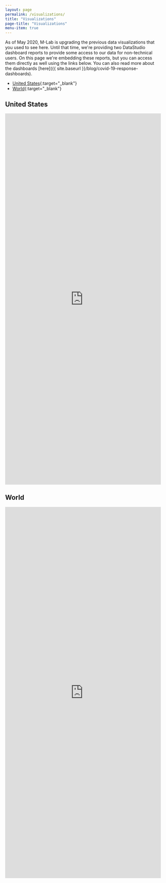 ```yaml
---
layout: page
permalink: /visualizations/
title: "Visualizations"
page-title: "Visualizations"
menu-item: true
---
```


As of May 2020, M-Lab is upgrading the previous data visualizations that you used to see here. Until that time, we're providing two DataStudio dashboard reports to provide some access to our data for non-technical users. On this page we're embedding these reports, but you can access them directly as well using the links below. You can also read more about the dashboards [here]({{ site.baseurl }}/blog/covid-19-response-dashboards).

* [United States](https://datastudio.google.com/s/rzD5rHYkLT4){:target="_blank"}
* [World](https://datastudio.google.com/s/tA4mKm65BqY){:target="_blank"}

## United States

<iframe width="100%" height="1200" src="https://datastudio.google.com/embed/reporting/1djtGEuqV4Qwrj26GQTN_xzp3rsMYYcmv/page/YW8NB" frameborder="0" style="border:0" allowfullscreen></iframe>

## World

<iframe width="100%" height="1200" src="https://datastudio.google.com/embed/reporting/12XddYj7__cZOaBF2RwplImw_ZdQQ5Nuw/page/9GTNB" frameborder="0" style="border:0" allowfullscreen></iframe>